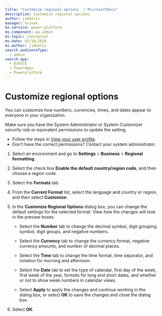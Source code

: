 ```yaml
---
title: "Customize regional options  | MicrosoftDocs"
description: Customize regional options
author: jimholtz
manager: kvivek
ms.service: power-platform
ms.component: pa-admin
ms.topic: conceptual
ms.date: 03/10/2020
ms.author: jimholtz
search.audienceType: 
  - admin
search.app: 
  - D365CE
  - PowerApps
  - Powerplatform
---
```

# Customize regional options 

You can customize how numbers, currencies, times, and dates appear to everyone in your organization.  
  
Make sure you have the System Administrator or System Customizer security role or equivalent permissions to update the setting.

- Follow the steps in [View your user profile](https://docs.microsoft.com/dynamics365/customer-engagement/basics/view-your-user-profile).
- Don't have the correct permissions? Contact your system administrator.
  
1. Select an environment and go to **Settings** > **Business** > **Regional formatting**.

2. Select the check box **Enable the default country/region code**, and then choose a region code. 
  
3. Select the **Formats** tab.  
  
4. From the **Current Format** list, select the language and country or region, and then select **Customize**.  
  
5. In the **Customize Regional Options** dialog box, you can change the default settings for the selected format. View how the changes will look in the preview boxes.  
  
   -   Select the **Number** tab to change the decimal symbol, digit grouping symbol, digit groups, and negative numbers.  
  
   -   Select the **Currency** tab to change the currency format, negative currency amounts, and number of decimal places.  
  
   -   Select the **Time** tab to change the time format, time separator, and notation for morning and afternoon.  
  
   -   Select the **Date** tab to set the type of calendar, first day of the week, first week of the year, formats for long and short dates, and whether or not to show week numbers in calendar views.  
  
   -   Select **Apply** to apply the changes and continue working in the dialog box, or select **OK** to save the changes and close the dialog box.  
  
7. Select **OK**.  

